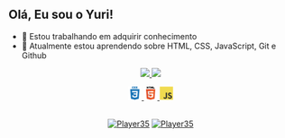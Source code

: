 ## Olá, Eu sou o Yuri!

- 🔭 Estou trabalhando em adquirir conhecimento
- 🌱 Atualmente estou aprendendo sobre HTML, CSS, JavaScript, Git e Github
<div align="center">
  <a href="https://github.com/Player35Oficial">
  <img height="180em" src="https://github-readme-stats.vercel.app/api?username=Player35Oficial&show_icons=true&theme=omni&count_private=true&include_all_commits=true"/>
  <img height="180em" src="https://github-readme-stats.vercel.app/api/top-langs/?username=player35oficial&layout=compact&langs_count=7&theme=omni"/>
</div>


<p align="center">
 
<img src="https://raw.githubusercontent.com/devicons/devicon/master/icons/css3/css3-plain-wordmark.svg" alt="css3"  width="auto" height="24"/>
<img src="https://raw.githubusercontent.com/devicons/devicon/master/icons/html5/html5-original-wordmark.svg" alt="html5"  width="auto" height="24"/>
<img src="https://raw.githubusercontent.com/devicons/devicon/master/icons/javascript/javascript-original.svg" alt="javascript" width="auto" height="24"/>
  
</p>

##

<div>
 <p align="center">
  <a href="[https://twitter.com/Player35Ofi_dev]" target="blank"><img align="center" src="https://img.shields.io/badge/Twitter-1DA1F2?style=for-the-badge&logo=twitter&logoColor=white" alt="Player35" height="24" width="auto" /></a>
  <a href="https://www.linkedin.com/in/yuri-guilherme-45a341201/" target="blank"><img align="center" src="https://img.shields.io/badge/LinkedIn-0077B5?style=for-the-badge&logo=linkedin&logoColor=white" alt="Player35" height="24" width="auto" /></a>
 </p>
</div> 

